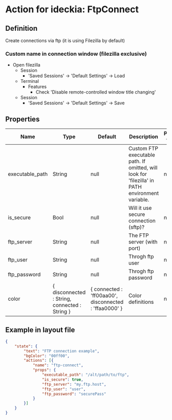 # Action for ideckia: FtpConnect

## Definition

Create connections via ftp (it is using Filezilla by default)

### Custom name in connection window (filezilla exclusive)

* Open filezilla
  * Session
    * 'Saved Sessions' -> 'Default Settings' -> Load
  * Terminal
    * Features
      * Check 'Disable remote-controlled window title changing'
  * Session
    * 'Saved Sessions' -> 'Default Settings' -> Save
      

## Properties

| Name | Type | Default | Description | Possible values |
| ----- |----- | ----- | ----- | ----- |
| executable_path | String | null | Custom FTP executable path. If omitted, will look for 'filezilla' in PATH environment variable. | null |
| is_secure | Bool | null | Will it use secure connection (sftp)? | null |
| ftp_server | String | null | The FTP server (with port) | null |
| ftp_user | String | null | Throgh ftp user | null |
| ftp_password | String | null | Throgh ftp password | null |
| color | { disconnected : String, connected : String } | { connected : 'ff00aa00', disconnected : 'ffaa0000' } | Color definitions | null |


## Example in layout file

```json
{
    "state": {
        "text": "FTP connection example",
        "bgColor": "00ff00",
        "actions": [{
            "name": "ftp-connect",
            "props": {
                "executable_path": "/alt/path/to/ftp",
                "is_secure": true,
                "ftp_server": "my.ftp.host",
                "ftp_user": "user",
                "ftp_password": "securePass"
            }
        }]
    }
}
```